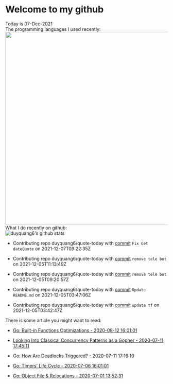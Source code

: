 # Welcome to my github 
Today is 07-Dec-2021\
The programming languages I used recently:\
<img src="https://wakatime.com/share/@duyquang6/fbe267a6-a29b-4a1a-b769-c566a361c376.svg" width="600">\
What I do recently on github:\
![duyquang6's github stats](https://github-readme-stats.vercel.app/api?username=duyquang6&layout=compact&hide=stars,prs,contribs,issues)

 - Contributing repo duyquang6/quote-today with [commit](https://github.com/duyquang6/quote-today/commit/85f2b308573ca3c105cb428c479eb0a06de4e847) `Fix Get dateQuote` on  2021-12-07T09:22:35Z

 - Contributing repo duyquang6/quote-today with [commit](https://github.com/duyquang6/quote-today/commit/0bfa58008c30c7450125db8064c0ca8ab29c62e1) `remove tele bot` on  2021-12-05T11:13:49Z

 - Contributing repo duyquang6/quote-today with [commit](https://github.com/duyquang6/quote-today/commit/2951bb35fcc5debdc7f55539d43db9ac24033527) `remove tele bot` on  2021-12-05T09:20:57Z

 - Contributing repo duyquang6/quote-today with [commit](https://github.com/duyquang6/quote-today/commit/64089772e7fb3c2dee57b19de057f340853a1a1b) `Update README.md` on  2021-12-05T03:47:06Z

 - Contributing repo duyquang6/quote-today with [commit](https://github.com/duyquang6/quote-today/commit/d6f0a4325238270503cbd553360c5157e9c919c5) `update tf` on  2021-12-05T03:42:47Z

There is some article you might want to read:

 - [Go: Built-in Functions Optimizations - 2020-08-12 16:01:01](https://medium.com/a-journey-with-go/go-built-in-functions-optimizations-70c5abb3a680?source=rss-f26b90a8ca4b------2)

 - [Looking Into Classical Concurrency Patterns as a Gopher - 2020-07-11 17:45:11](https://medium.com/swlh/looking-into-classical-concurrency-patterns-as-a-gopher-be32be3b2690?source=rss-1a65837801e2------2)

 - [Go: How Are Deadlocks Triggered? - 2020-07-11 17:16:10](https://medium.com/a-journey-with-go/go-how-are-deadlocks-triggered-2305504ac019?source=rss-f26b90a8ca4b------2)

 - [Go: Timers’ Life Cycle - 2020-07-06 16:01:01](https://medium.com/a-journey-with-go/go-timers-life-cycle-403f3580093a?source=rss-f26b90a8ca4b------2)

 - [Go: Object File &amp; Relocations - 2020-07-01 13:52:31](https://medium.com/a-journey-with-go/go-object-file-relocations-804438ec379b?source=rss-f26b90a8ca4b------2)

